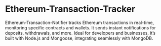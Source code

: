 # Ethereum-Transaction-Tracker
Ethereum-Transaction-Notifier tracks Ethereum transactions in real-time, monitoring specific contracts and wallets. It sends instant notifications for deposits, withdrawals, and more. Ideal for developers and businesses, it’s built with Node.js and Mongoose, integrating seamlessly with MongoDB.
